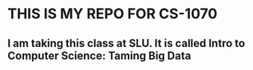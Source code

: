 # THIS IS MY REPO FOR CS-1070
## I am taking this class at SLU. It is called Intro to Computer Science: Taming Big Data
